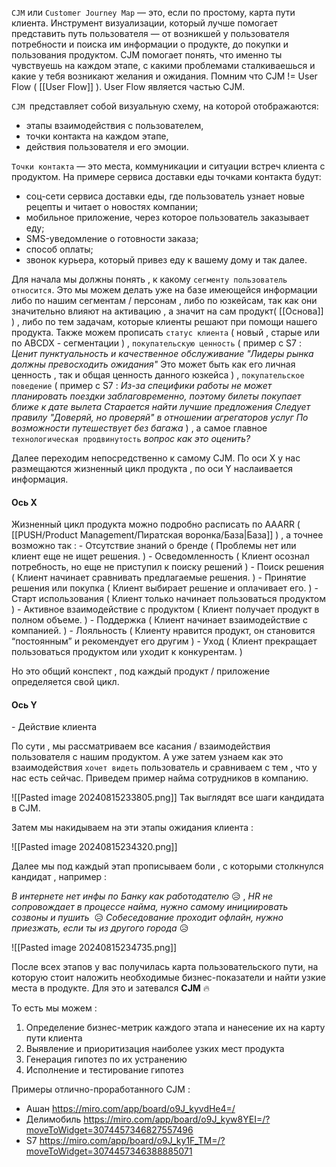 `CJM` или `Customer Journey Map` — это, если по простому, карта пути клиента. Инструмент визуализации, который лучше помогает представить путь пользователя — от возникшей у пользователя потребности и поиска им информации о продукте, до покупки и пользования продуктом. CJM помогает понять, что именно ты чувствуешь на каждом этапе, с какими проблемами сталкиваешься и какие у тебя возникают желания и ожидания. Помним что CJM != User Flow ( [[User Flow]] ). User Flow является частью CJM. 

`CJM `представляет собой визуальную схему, на которой отображаются:
- этапы взаимодействия с пользователем,
- точки контакта на каждом этапе,
- действия пользователя и его эмоции.

`Точки контакта` — это места, коммуникации и ситуации встреч клиента с продуктом.
На примере сервиса доставки еды точками контакта будут:
- соц-сети сервиса доставки еды, где пользователь узнает новые рецепты и читает о новостях компании;
- мобильное приложение, через которое пользователь заказывает еду;
- SMS-уведомление о готовности заказа;
- способ оплаты;
- звонок курьера, который привез еду к вашему дому и так далее.


Для начала мы должны понять , к какому `сегменту пользователь относится`. Это мы можем делать уже на базе имеющейся информации либо по нашим сегментам / персонам , либо по юзкейсам, так как они значительно влияют на активацию , а значит на сам продукт( [[Основа]] ) , либо по тем задачам, которые клиенты решают при помощи нашего продукта. Также можем прописать `статус клиента` ( новый , старые или по ABCDX - сегментации ) , `покупательскую ценность` ( пример с S7 : *Ценит пунктуальность и качественное обслуживание "Лидеры рынка должны превосходить ожидания"* Это может быть как его личная ценность , так и общая ценность данного юзкейса ) , `покупательское поведение`  ( пример с S7 : *Из-за специфики работы не может планировать поездки заблаговременно, поэтому билеты покупает ближе к дате вылета Старается найти лучшие предложения Следует правилу "Доверяй, но проверяй" в отношении агрегаторов услуг
По возможности путешествует без багажа* ) , а самое главное `технологическая продвинутость`  *вопрос как это оценить?*

Далее переходим непосредственно к самому CJM. 
По оси X у нас размещаются жизненный цикл продукта , по оси Y наслаивается информация. 

<h4>Ось X</h4> 
Жизненный цикл продукта можно подробно расписать по AAARR ( [[PUSH/Product Management/Пиратская воронка/База|База]] ) , а точнее возможно так : 
- Отсутствие знаний о бренде ( Проблемы нет или клиент еще не ищет решения. )
- Осведомленность ( Клиент осознал потребность, но еще не приступил к поиску решений )
- Поиск решения ( Клиент начинает сравнивать предлагаемые решения. )
- Принятие решения или покупка ( Клиент выбирает решение и оплачивает его. )
- Старт использования ( Клиент только начинает пользоваться продуктом )
- Активное взаимодействие с продуктом ( Клиент получает продукт в полном объеме. )
- Поддержка ( Клиент начинает взаимодействие с компанией. )
- Лояльность ( Клиенту нравится продукт, он становится “постоянным” и рекомендует его другим ) 
- Уход ( Клиент прекращает пользоваться продуктом или уходит к конкурентам. )

Но это общий конспект , под каждый продукт / приложение определяется свой цикл. 


<h4>Ось Y</h4>
- Действие клиента




По сути , мы рассматриваем все касания / взаимодействия пользователя с нашим продуктом. А уже затем узнаем как это взаимодействия `хочет видеть` пользователь и сравниваем с тем , что у нас есть сейчас. Приведем пример найма сотрудников в компанию.

![[Pasted image 20240815233805.png]]
Так выглядят  все шаги кандидата в CJM. 

Затем мы накидываем на эти этапы ожидания клиента : 

![[Pasted image 20240815234320.png]]

Далее мы под каждый этап прописываем боли , с которыми столкнулся кандидат , например : 

*В интернете нет инфы по Банку как работодателю* 😥 , *HR не сопровождает в процессе найма, нужно самому инициировать созвоны и пушить*  😥 *Собеседование проходит офлайн, нужно приезжать, если ты из другого города* 😥 

![[Pasted image 20240815234735.png]]

После всех этапов у вас получилась карта пользовательского пути, на которую стоит наложить необходимые бизнес-показатели и найти узкие места в продукте. Для это и затевался **CJM** 🔥

То есть мы можем : 
1. Определение бизнес-метрик каждого этапа и нанесение их на карту пути клиента
2. Выявление и приоритизация наиболее узких мест продукта
3. Генерация гипотез по их устранению
4. Исполнение и тестирование гипотез


Примеры отлично-проработанного CJM : 
- Ашан https://miro.com/app/board/o9J_kyvdHe4=/
- Делимобиль https://miro.com/app/board/o9J_kyw8YEI=/?moveToWidget=3074457346827557496
- S7 https://miro.com/app/board/o9J_ky1F_TM=/?moveToWidget=3074457346388885071

